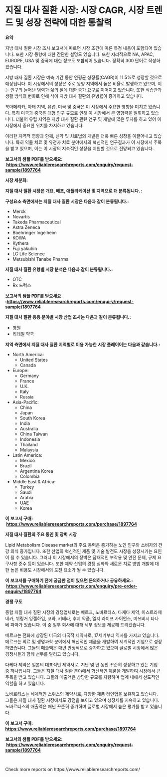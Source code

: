 <p><h1>지질 대사 질환 시장: 시장 CAGR, 시장 트렌드 및 성장 전략에 대한 통찰력</h1></p><p><strong>요약</strong></p>
<p><p>지방 대사 질환 시장 조사 보고서에 따르면 시장 조건에 따른 특정 내용이 포함되어 있습니다. 또한 시장 동향에 대한 간단한 설명도 있습니다. 또한 지리적으로 NA, APAC, EUROPE, USA 및 중국에 대한 정보도 포함되어 있습니다. 정확히 300 단어로 작성하겠습니다.</p><p>지방 대사 질환 시장은 예측 기간 동안 연평균 성장률(CAGR)이 11.5%로 성장할 것으로 예상됩니다. 이 시장에서의 성장은 주로 동양 지역에서 높은 비율로 발생하고 있으며, 이는 인구의 늘어난 병력과 삶의 질에 대한 증가 요구로 이어지고 있습니다. 또한 식습관과 생활 방식의 변화로 인해 식이 지방 대사 질환의 유병률이 증가하고 있습니다.</p><p>북아메리카, 아태 지역, 유럽, 미국 및 중국은 이 시장에서 주요한 영향을 미치고 있습니다. 특히 미국과 중국은 대형 인구 규모로 인해 이 시장에서 큰 영향력을 발휘하고 있습니다. 더불어 유럽 지역은 지방 대사 질환 관련 연구 및 개발에 많은 투자를 하고 있어 이 시장에서 중요한 위치를 차지하고 있습니다.</p><p>이러한 지역적 영향과 함께, 신약 및 치료법의 개발은 더욱 빠른 성장을 이끌어내고 있습니다. 특히 약물 치료 및 유전자 치료 분야에서의 혁신적인 연구결과가 이 시장에서 주목을 받고 있으며, 이는 이 시장의 지속적인 성장을 지원할 것으로 전망되고 있습니다.</p></p>
<p><strong>보고서의 샘플 PDF를 받으세요: &nbsp;<a href="https://www.reliableresearchreports.com/enquiry/request-sample/1897764">https://www.reliableresearchreports.com/enquiry/request-sample/1897764</a></strong></p>
<p><strong>시장 세분화:</strong></p>
<p><strong> 지질 대사 질환 시장은 개요, 배포, 애플리케이션 및 지역으로 더 분류됩니다. :</strong></p>
<p><strong>구성요소 측면에서는 지질 대사 질환 시장은 다음과 같이 분류됩니다.:</strong></p>
<p><ul><li>Merck</li><li>Novartis</li><li>Takeda Pharmaceutical</li><li>Astra Zeneca</li><li>Boehringer Ingelheim</li><li>KOWA</li><li>Kythera</li><li>Fuji yakuhin</li><li>LG Life Science</li><li>Metsubishi Tanabe Pharma</li></ul></p>
<p><strong> 지질 대사 질환 유형별 시장 분석은 다음과 같이 분류됩니다.:</strong></p>
<p><ul><li>OTC</li><li>Rx 드럭스</li></ul></p>
<p><strong>보고서의 샘플 PDF를 받으세요 :<a href="https://www.reliableresearchreports.com/enquiry/request-sample/1897764">https://www.reliableresearchreports.com/enquiry/request-sample/1897764</a></strong></p>
<p><strong> 지질 대사 질환 응용 분야별 시장 산업 조사는 다음과 같이 분류됩니다.:</strong></p>
<p><ul><li>병원</li><li>리테일 약국</li></ul></p>
<p><strong>지역 측면에서 지질 대사 질환 지역별로 이용 가능한 시장 플레이어는 다음과 같습니다.:</strong></p>
<p><ul>
    <li>
        North America:
        <ul>
            <li>United States</li>
            <li>Canada</li>
        </ul>
    </li>
    <li>
        Europe:
        <ul>
            <li>Germany</li>
            <li>France</li>
            <li>U.K.</li>
            <li>Italy</li>
            <li>Russia</li>
        </ul>
    </li>
    <li>
        Asia-Pacific:
        <ul>
            <li>China</li>
            <li>Japan</li>
            <li>South Korea</li>
            <li>India</li>
            <li>Australia</li>
            <li>China Taiwan</li>
            <li>Indonesia</li>
            <li>Thailand</li>
            <li>Malaysia</li>
        </ul>
    </li>
    <li>
        Latin America:
        <ul>
            <li>Mexico</li>
            <li>Brazil</li>
            <li>Argentina Korea</li>
            <li>Colombia</li>
        </ul>
    </li>
    <li>
        Middle East & Africa:
        <ul>
            <li>Turkey</li>
            <li>Saudi</li>
            <li>Arabia</li>
            <li>UAE</li>
            <li>Korea</li>
        </ul>
    </li>
    </ul></p>
<p><strong>이 보고서 구매: &nbsp;<a href="https://www.reliableresearchreports.com/purchase/1897764">https://www.reliableresearchreports.com/purchase/1897764</a></strong></p>
<p><strong>지질 대사 질환의 주요 동인 및 장벽 시장</strong></p>
<p><p>Lipid Metabolism Disease market의 주요 동력은 증가하는 노인 인구와 소비자의 건강 의식 증가입니다. 또한 산업의 혁신적인 제품 및 기술 발전도 시장을 성장시키는 요인이 될 수 있습니다. 그러나 이 시장에서의 장벽은 잠재적인 부작용 및 안전 문제, 규제 요구사항 준수 등이 있습니다. 또한 제약 산업의 경쟁 심화와 새로운 치료 방법 개발에 대한 높은 비용도 시장에서의 도전 요소가 될 수 있습니다.</p></p>
<p><strong>이 보고서를 구매하기 전에 궁금한 점이 있으면 문의하거나 공유하세요.: &nbsp;<a href="https://www.reliableresearchreports.com/enquiry/pre-order-enquiry/1897764">https://www.reliableresearchreports.com/enquiry/pre-order-enquiry/1897764</a></strong></p>
<p><strong>경쟁 구도</strong></p>
<p><p>종합 지질 대사 질환 시장의 경쟁업체로는 메르크, 노바르티스, 다케다 제약, 아스트라제네카, 뷔링거 잉겔하임, 코와, 키테라, 후지 약품, 엘지 라이프 사이언스, 미쓰비시 타나베 파마가 있습니다. 이 중 일부 회사에 대해 세부 정보를 제공해 드리겠습니다.</p><p>메르크는 전화에 상장된 미국의 다국적 제약사로, 17세기부터 역사를 가지고 있습니다. 메르크는 의료 및 생명과학 분야에서 혁신적인 제품을 개발하여 세계적인 기업으로 성장하였습니다. 그들의 매출액은 매년 안정적으로 증가하고 있으며 글로벌 시장에서 많은 경쟁사들과 함께 선두를 달리고 있습니다.</p><p>다케다 제약은 일본의 대표적인 제약사로, 지난 몇 년 동안 꾸준히 성장하고 있는 기업 중 하나입니다. 그들은 지질 대사 질환 분야에서 혁신적인 제품을 개발하여 시장에서 큰 주목을 받고 있습니다. 그들의 매출액은 상당한 규모를 자랑하며 업계 내에서 선도적인 역할을 하고 있습니다.</p><p>노바르티스는 세계적인 스위스의 제약사로, 다양한 제품 라인업을 보유하고 있습니다. 그들은 지질 대사 질환 시장에서도 강점을 보이고 있으며 성장세를 지속하고 있습니다. 노바르티스의 매출액은 매년 꾸준히 증가하며 글로벌 시장에서 높은 평가를 받고 있습니다.</p></p>
<p><strong>이 보고서 구매: &nbsp; <a href="https://www.reliableresearchreports.com/purchase/1897764">https://www.reliableresearchreports.com/purchase/1897764</a></strong></p>
<p><strong>보고서의 샘플 PDF를 받으세요: &nbsp;<a href="https://www.reliableresearchreports.com/enquiry/request-sample/1897764">https://www.reliableresearchreports.com/enquiry/request-sample/1897764</a></strong><strong></strong></p>
<p>&nbsp;</p>
<p>Check more reports on https://www.reliableresearchreports.com/</p>